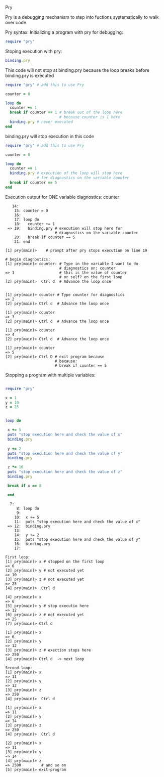 

Pry

Pry is a debugging mechanism to step into fuctions systematically
to walk over code.

Pry syntax:
Initializing a program with pry for debugging:
```ruby
require "pry"
```

Stoping execution with pry:
```ruby
binding.pry
```

This code will not stop at binding.pry because the loop breaks
before binding.pry is executed
```ruby
require "pry" # add this to use Pry

counter = 0

loop do
  counter += 1
  break if counter == 1 # break out of the loop here
                        # because counter is 1 here
  binding.pry # never executed
end
```

binding.pry will stop execution in this code
```ruby
require "pry" # add this to use Pry

counter = 0

loop do
  counter += 1
  binding.pry # execution of the loop will stop here
              # for diagnostics on the variable counter
  break if counter == 5
end
```

Execution output for ONE variable diagnostics: counter
```
   14: 
    15: counter = 0
    16: 
    17: loop do
    18:   counter += 1
 => 19:   binding.pry # execution will stop here for 
                      # diagnostics on the variable counter
    20:   break if counter == 5
    21: end

[1] pry(main)>    # prompt after pry stops execution on line 19

# begin diagnostics: 
[1] pry(main)> counter: # Type in the variable I want to do 
                        # diagnostics on: counter
=> 1                    # this is the value of counter
                        # or self? on the first loop
[2] pry(main)>  Ctrl d  # Advance the loop once


[1] pry(main)> counter # Type counter for diagnostics
=> 2            
[2] pry(main)> Ctrl d  # Advance the loop once

[1] pry(main)> counter
=> 3
[2] pry(main)> Ctrl d  # Advance the loop once

[1] pry(main)> counter
=> 4
[2] pry(main)> Ctrl d  # Advance the loop once

[1] pry(main)> counter
=> 5
[2] pry(main)> Ctrl D # exit program because
                      # because:
                      # break if counter == 5 
```

Stopping a program with multiple variables:
```ruby

require "pry"

x = 1
y = 10
z = 25


loop do

 x += 5
 puts "stop execution here and check the value of x"
 binding.pry
 
 y += 2
 puts "stop execution here and check the value of y"
 binding.pry

 z *= 10
 puts "stop execution here and check the value of z"
 binding.pry 

 break if x == 8

 end

```
```
  7: 
     8: loop do
     9: 
    10:  x += 5
    11:  puts "stop execution here and check the value of x"
 => 12:  binding.pry
    13:  
    14:  y += 2
    15:  puts "stop execution here and check the value of y"
    16:  binding.pry
    17: 

First loop:
[1] pry(main)> x # stopped on the first loop
=> 6
[2] pry(main)> y # not executed yet
=> 10
[3] pry(main)> z # not executed yet
=> 25
[4] pry(main)>  Ctrl d

[4] pry(main)> x
=> 6
[5] pry(main)> y # stop executio here
=> 12
[6] pry(main)> z # not executed yet
=> 25
[7] pry(main)> Ctrl d

[1] pry(main)> x
=> 6
[2] pry(main)> y
=> 12
[3] pry(main)> z # exection stops here
=> 250
[4] pry(main)> Ctrl d  -> next loop

Second loop:
[1] pry(main)> x
=> 11
[2] pry(main)> y
=> 12
[3] pry(main)> z
=> 250
[4] pry(main)>  Ctrl d

[1] pry(main)> x
=> 11
[2] pry(main)> y
=> 14
[3] pry(main)> z
=> 250
[4] pry(main)>  Ctrl d

[2] pry(main)> x
=> 11
[3] pry(main)> y
=> 14
[4] pry(main)> z
=> 2500         # and so on
[5] pry(main)> exit-program








 






















```

















